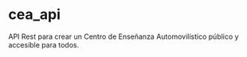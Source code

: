 # cea_api
API Rest para crear un Centro de Enseñanza Automovilístico público y accesible para todos.
